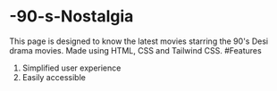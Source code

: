 # -90-s-Nostalgia
This page is designed to know the latest movies starring the 90's Desi drama movies. Made using HTML, CSS and Tailwind CSS.
#Features
1. Simplified user experience
2. Easily accessible

